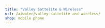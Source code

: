 ```yaml
---
title: "Valley Sattelite & Wireless"
url: /atwater/valley-sattelite-and-wireless/
shop: mobile phone
---
```

